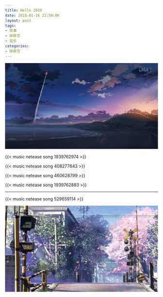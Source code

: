 ```yaml
---
title: Hello 2018
date: 2018-01-16 22:58:06
layout: post
tags:
- 琐事
- 碎碎念
- 音乐
categories:
- 碎碎念
---
```


![秒速5厘米](images/5cm_per_second.jpg)

<!--more-->

{{< music netease song 1939762974 >}}

{{< music netease song 408277643 >}}

{{< music netease song 460628799 >}}

{{< music netease song 1939762883 >}}

---

{{< music netease song 529659114 >}}

![秒速5厘米](images/5cm_per_second_2.jpg "秒速五厘米")

